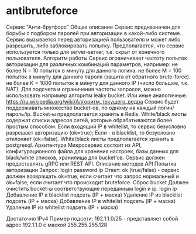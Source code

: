 # antibruteforce
Сервис "Анти-брутфорс"
Общее описание
Сервис предназначен для борьбы с подбором паролей при авторизации в какой-либо системе.
Сервис вызывается перед авторизацией пользователя и может либо разрешить, либо заблокировать попытку.
Предполагается, что сервис используется только для server-server, т.е. скрыт от конечного пользователя.
Алгоритм работы
Сервис ограничивает частоту попыток авторизации для различных комбинаций параметров, например:
не более N = 10 попыток в минуту для данного логина.
не более M = 100 попыток в минуту для данного пароля (защита от обратного brute-force).
не более K = 1000 попыток в минуту для данного IP (число большое, т.к. NAT).
Для подсчета и ограничения частоты запросов, можно использовать например алгоритм leaky bucket. Или иные аналогичные: https://ru.wikipedia.org/wiki/Алгоритм_текущего_ведра
Сервис будет поддерживать множество bucket-ов, по одному на каждый логин/пароль/ip.
Bucket-ы предполагается хранить в Redis.
White/black листы содержат списки адресов сетей, которые обрабатываются более простым способом:
Если входящий IP в whitelist, то сервис безусловно разрешает авторизацию (ok=true);
Если - в blacklist, то безусловно отклоняет (ok=false).
White/black листы предполагается хранить в postgresql.
Архитектура
Микросервис состоит из API, конфигурационного файла для хранения настроек, базы данных для black/white списков, хранилища для bucket'ов. Сервис должен предоставлять gRPC или REST API.
Описание методов API
Попытка авторизации
Запрос:
login
password
ip
Ответ:
ok (true/false) - сервис должен возвращать ok=true, если считает что запрос нормальный и ok=false, если считает что происходит bruteforce.
Сброс bucket
Должен очистить bucket-ы соответствующие переданным login и ip.
login
ip
Добавление IP в blacklist
подсеть (IP + маска)
Удаление IP из blacklist
подсеть (IP + маска)
Добавление IP в whitelist
подсеть (IP + маска)
Удаление IP из whitelist
подсеть (IP + маска)

Достаточно IPv4
Пример подсети: 192.1.1.0/25 - представляет собой адрес 192.1.1.0 с маской 255.255.255.128
